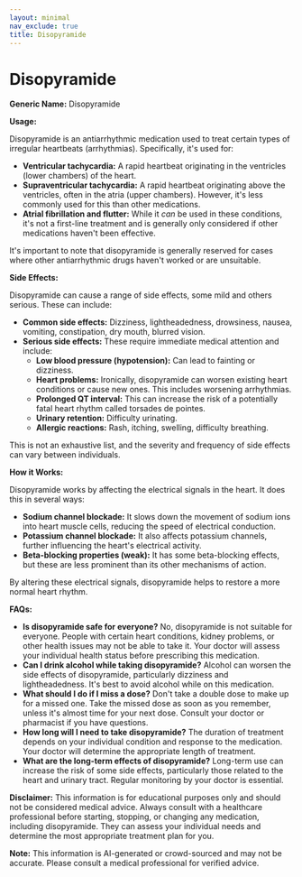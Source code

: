 ```yaml
---
layout: minimal
nav_exclude: true
title: Disopyramide
---
```


# Disopyramide

**Generic Name:** Disopyramide

**Usage:**

Disopyramide is an antiarrhythmic medication used to treat certain types of irregular heartbeats (arrhythmias).  Specifically, it's used for:

* **Ventricular tachycardia:** A rapid heartbeat originating in the ventricles (lower chambers) of the heart.
* **Supraventricular tachycardia:** A rapid heartbeat originating above the ventricles, often in the atria (upper chambers).  However, it's less commonly used for this than other medications.
* **Atrial fibrillation and flutter:**  While it *can* be used in these conditions, it's not a first-line treatment and is generally only considered if other medications haven't been effective.

It's important to note that disopyramide is generally reserved for cases where other antiarrhythmic drugs haven't worked or are unsuitable.


**Side Effects:**

Disopyramide can cause a range of side effects, some mild and others serious.  These can include:

* **Common side effects:** Dizziness, lightheadedness, drowsiness, nausea, vomiting, constipation, dry mouth, blurred vision.
* **Serious side effects:**  These require immediate medical attention and include:
    * **Low blood pressure (hypotension):** Can lead to fainting or dizziness.
    * **Heart problems:**  Ironically, disopyramide can worsen existing heart conditions or cause new ones. This includes worsening arrhythmias.
    * **Prolonged QT interval:** This can increase the risk of a potentially fatal heart rhythm called torsades de pointes.
    * **Urinary retention:** Difficulty urinating.
    * **Allergic reactions:** Rash, itching, swelling, difficulty breathing.

This is not an exhaustive list, and the severity and frequency of side effects can vary between individuals.


**How it Works:**

Disopyramide works by affecting the electrical signals in the heart. It does this in several ways:

* **Sodium channel blockade:** It slows down the movement of sodium ions into heart muscle cells, reducing the speed of electrical conduction.
* **Potassium channel blockade:** It also affects potassium channels, further influencing the heart's electrical activity.
* **Beta-blocking properties (weak):**  It has some beta-blocking effects, but these are less prominent than its other mechanisms of action.

By altering these electrical signals, disopyramide helps to restore a more normal heart rhythm.


**FAQs:**

* **Is disopyramide safe for everyone?** No, disopyramide is not suitable for everyone.  People with certain heart conditions, kidney problems, or other health issues may not be able to take it.  Your doctor will assess your individual health status before prescribing this medication.
* **Can I drink alcohol while taking disopyramide?**  Alcohol can worsen the side effects of disopyramide, particularly dizziness and lightheadedness.  It's best to avoid alcohol while on this medication.
* **What should I do if I miss a dose?**  Don't take a double dose to make up for a missed one. Take the missed dose as soon as you remember, unless it's almost time for your next dose.  Consult your doctor or pharmacist if you have questions.
* **How long will I need to take disopyramide?** The duration of treatment depends on your individual condition and response to the medication. Your doctor will determine the appropriate length of treatment.
* **What are the long-term effects of disopyramide?**  Long-term use can increase the risk of some side effects, particularly those related to the heart and urinary tract. Regular monitoring by your doctor is essential.


**Disclaimer:** This information is for educational purposes only and should not be considered medical advice. Always consult with a healthcare professional before starting, stopping, or changing any medication, including disopyramide.  They can assess your individual needs and determine the most appropriate treatment plan for you.


**Note:** This information is AI-generated or crowd-sourced and may not be accurate. Please consult a medical professional for verified advice.